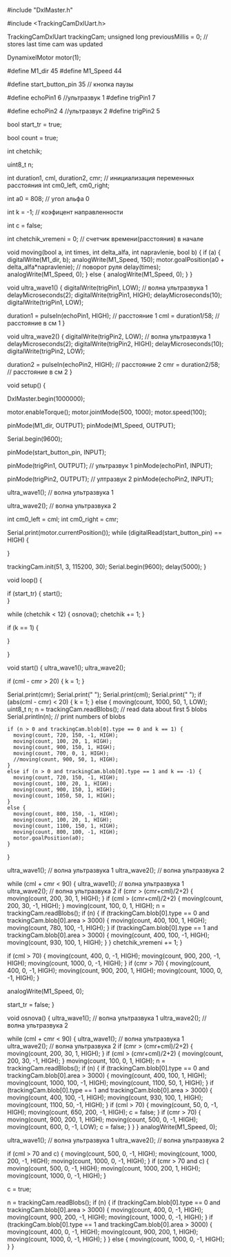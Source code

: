 
#include "DxlMaster.h"

#include <TrackingCamDxlUart.h>

TrackingCamDxlUart trackingCam;
unsigned long previousMillis = 0; // stores last time cam was updated

DynamixelMotor motor(1);

#define M1_dir 45
#define M1_Speed 44

#define start_button_pin 35 // кнопка паузы

#define echoPin1 6  //ультразвук 1
#define trigPin1 7

#define echoPin2 4  //ультразвук 2
#define trigPin2 5

bool start_tr = true;

bool count = true;

int chetchik;

uint8_t n;

int duration1, cml, duration2, cmr;     // инициализация переменных расстояния 
int cm0_left, cm0_right;

int a0 = 808;     // угол альфа 0

int k = -1;     // коэфицент направленности

int c = false;

int chetchik_vremeni = 0;      // счетчик времени(расстояния) в начале

void moving(bool a, int times, int delta_alfa, int napravlenie, bool b) {
  if (a) {
    digitalWrite(M1_dir, b);
    analogWrite(M1_Speed, 150);
    motor.goalPosition(a0 + delta_alfa*napravlenie);      // поворот руля
    delay(times);
    analogWrite(M1_Speed, 0);
  }
  else {
    analogWrite(M1_Speed, 0);
  }
}

void ultra_wave1() {
  digitalWrite(trigPin1, LOW);       // волна ультразвука 1
  delayMicroseconds(2);
  digitalWrite(trigPin1, HIGH);
  delayMicroseconds(10);
  digitalWrite(trigPin1, LOW);

  duration1 = pulseIn(echoPin1, HIGH);      // расстояние 1
  cml = duration1/58;     // расстояние в см 1
}

void ultra_wave2() {
  digitalWrite(trigPin2, LOW);       // волна ультразвука 1
  delayMicroseconds(2);
  digitalWrite(trigPin2, HIGH);
  delayMicroseconds(10);
  digitalWrite(trigPin2, LOW);
  
  duration2 = pulseIn(echoPin2, HIGH);      // расстояние 2
  cmr = duration2/58;     // расстояние в см 2
}

void setup() {
  
  DxlMaster.begin(1000000);

  motor.enableTorque();
  motor.jointMode(500, 1000);
  motor.speed(100);

  pinMode(M1_dir, OUTPUT);
  pinMode(M1_Speed, OUTPUT);

  Serial.begin(9600);

  pinMode(start_button_pin, INPUT);
  
  pinMode(trigPin1, OUTPUT);     // ультразвук 1
  pinMode(echoPin1, INPUT);

  pinMode(trigPin2, OUTPUT);     // ултразвук 2
  pinMode(echoPin2, INPUT);

  
  ultra_wave1();      // волна ультразвука 1

  ultra_wave2();      // волна ультразвука 2
  
  

  int cm0_left = cml;
  int cm0_right = cmr;

  Serial.print(motor.currentPosition());
  while (digitalRead(start_button_pin) == HIGH) {

  }

  trackingCam.init(51, 3, 115200, 30);
  Serial.begin(9600);
  delay(5000);
}

void loop() {

  if (start_tr) {
    start();  
  }

  while (chetchik < 12) {
    osnova();
    chetchik += 1;
  }

  if (k == 1) {
    
  }
  
}

void start() {
  ultra_wave1();
  ultra_wave2();

  if (cml - cmr > 20) {
    k = 1;
  }
  
  Serial.print(cmr);
  Serial.print(" ");
  Serial.print(cml);
  Serial.print(" ");
  if (abs(cml - cmr) < 20) {
    k = 1;
  }
  else {
    moving(count, 1000, 50, 1, LOW);
    uint8_t n;
    n = trackingCam.readBlobs(); // read data about first 5 blobs
    Serial.println(n); // print numbers of blobs 
    
    if (n > 0 and trackingCam.blob[0].type == 0 and k == 1) {
      moving(count, 720, 150, -1, HIGH);
      moving(count, 100, 20, 1, HIGH);
      moving(count, 900, 150, 1, HIGH);
      moving(count, 700, 0, 1, HIGH);      
      //moving(count, 900, 50, 1, HIGH);
    }
    else if (n > 0 and trackingCam.blob[0].type == 1 and k == -1) {
      moving(count, 720, 150, -1, HIGH);
      moving(count, 100, 20, 1, HIGH);
      moving(count, 900, 150, 1, HIGH);
      moving(count, 1050, 50, 1, HIGH);
    }
    else {
      moving(count, 800, 150, -1, HIGH);
      moving(count, 100, 20, 1, HIGH);
      moving(count, 1100, 150, 1, HIGH);
      moving(count, 800, 100, -1, HIGH);
      motor.goalPosition(a0);
    }
  }

  

  ultra_wave1();      // волна ультразвука 1
  ultra_wave2();      // волна ультразвука 2
  

  while (cml + cmr < 90) {
    ultra_wave1();      // волна ультразвука 1
    ultra_wave2();      // волна ультразвука 2
    if (cmr > (cmr+cml)/2+2) {
      moving(count, 200,  30, 1, HIGH);
    }
    if (cml > (cmr+cml)/2+2) {
      moving(count, 200, 30, -1, HIGH);
    }
    moving(count, 100, 0, 1, HIGH);
    n = trackingCam.readBlobs();
    if (n) {
      if (trackingCam.blob[0].type == 0 and trackingCam.blob[0].area > 3000) {
        moving(count, 400, 100, 1, HIGH);
        moving(count, 780, 100, -1, HIGH);
      }
      if (trackingCam.blob[0].type == 1 and trackingCam.blob[0].area > 3000) {
        moving(count, 400, 100, -1, HIGH);
        moving(count, 930, 100, 1, HIGH);
      }
    }
    chetchik_vremeni += 1;
  }

  if (cml > 70) {
    moving(count, 400, 0, -1, HIGH);
    moving(count, 900, 200, -1, HIGH);
    moving(count, 1000, 0, -1, HIGH);
  }
  if (cmr > 70) {
    moving(count, 400, 0, -1, HIGH);
    moving(count, 900, 200, 1, HIGH);
    moving(count, 1000, 0, -1, HIGH);
  }
  
  
  analogWrite(M1_Speed, 0);
  
  start_tr = false;
}



void osnova() {
  ultra_wave1();      // волна ультразвука 1
  ultra_wave2();      // волна ультразвука 2

  while (cml + cmr < 90) {
    ultra_wave1();      // волна ультразвука 1
    ultra_wave2();      // волна ультразвука 2
    if (cmr > (cmr+cml)/2+2) {
      moving(count, 200,  30, 1, HIGH);
    }
    if (cml > (cmr+cml)/2+2) {
      moving(count, 200, 30, -1, HIGH);
    }
    moving(count, 100, 0, 1, HIGH);
    n = trackingCam.readBlobs();
    if (n) {
      if (trackingCam.blob[0].type == 0 and trackingCam.blob[0].area > 3000) {
        moving(count, 400, 100, 1, HIGH);
        moving(count, 1000, 100, -1, HIGH);
        moving(count, 1100, 50, 1, HIGH);
      }
      if (trackingCam.blob[0].type == 1 and trackingCam.blob[0].area > 3000) {
        moving(count, 400, 100, -1, HIGH);
        moving(count, 930, 100, 1, HIGH);
        moving(count, 1100, 50, -1, HIGH);
      }
      if (cml > 70) {
        moving(count, 50, 0, -1, HIGH);
        moving(count, 650, 200, -1, HIGH);
        c = false;
      }
      if (cmr > 70) {
        moving(count, 900, 200, 1, HIGH);
        moving(count, 500, 0, -1, HIGH);
        moving(count, 600, 0, -1, LOW);
        c = false;
      }
    }
  }
  analogWrite(M1_Speed, 0);

  ultra_wave1();      // волна ультразвука 1
  ultra_wave2();      // волна ультразвука 2

  
  
  if (cml > 70 and c) {
    moving(count, 500, 0, -1, HIGH);
    moving(count, 1000, 200, -1, HIGH);
    moving(count, 1000, 0, -1, HIGH);
  }
  if (cmr > 70 and c) {
    moving(count, 500, 0, -1, HIGH);
    moving(count, 1000, 200, 1, HIGH);
    moving(count, 1000, 0, -1, HIGH);
  }
  
  c = true;
  
  n = trackingCam.readBlobs();
  if (n) {
    if (trackingCam.blob[0].type == 0 and trackingCam.blob[0].area > 3000) {
      moving(count, 400, 0, -1, HIGH);
      moving(count, 900, 200, -1, HIGH);
      moving(count, 1000, 0, -1, HIGH);
    }
    if (trackingCam.blob[0].type == 1 and trackingCam.blob[0].area > 3000) {
      moving(count, 400, 0, -1, HIGH);
      moving(count, 900, 200, 1, HIGH);
      moving(count, 1000, 0, -1, HIGH);
    }
  }
  else {
    moving(count, 1000, 0, -1, HIGH);
  }
}
